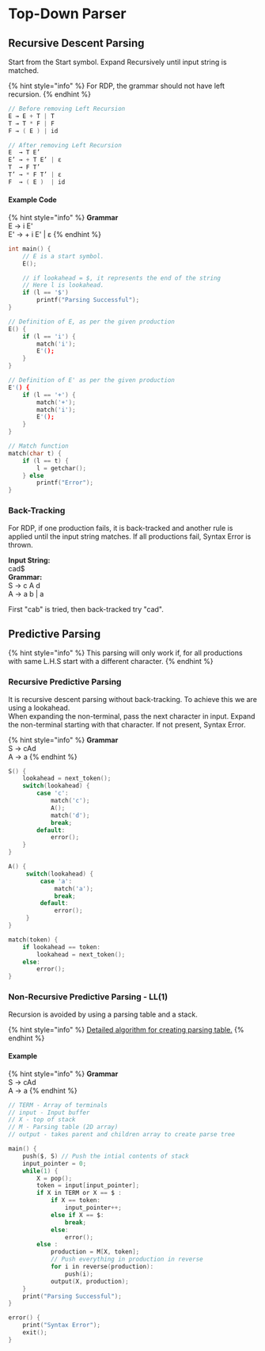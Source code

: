 # Top-Down Parser

## Recursive Descent Parsing

Start from the Start symbol. Expand Recursively until input string is matched.

{% hint style="info" %}
For RDP, the grammar should not have left recursion.
{% endhint %}

```objectivec
// Before removing Left Recursion
E → E + T | T
T → T * F | F
F → ( E ) | id

// After removing Left Recursion
E  → T E’
E’ → + T E’ | ε
T  → F T’
T’ → * F T’ | ε
F  → ( E )  | id
```

#### Example Code

{% hint style="info" %}
**Grammar**  
E → i E'  
E' → + i E' \| ε
{% endhint %}

```c
int main() { 
	// E is a start symbol. 
	E(); 

	// if lookahead = $, it represents the end of the string 
	// Here l is lookahead. 
	if (l == '$') 
		printf("Parsing Successful"); 
} 

// Definition of E, as per the given production 
E() { 
	if (l == 'i') { 
		match('i'); 
		E'(); 
	} 
} 

// Definition of E' as per the given production 
E'() { 
	if (l == '+') { 
		match('+'); 
		match('i'); 
		E'(); 
	}
} 

// Match function 
match(char t) { 
	if (l == t) { 
		l = getchar(); 
	} else
		printf("Error"); 
} 
```

### Back-Tracking

For RDP, if one production fails, it is back-tracked and another rule is applied until the input string matches. If all productions fail, Syntax Error is thrown.

**Input String:**  
cad$  
**Grammar:**  
S → c A d  
A → a b \| a

First "cab" is tried, then back-tracked try "cad".

## Predictive Parsing

{% hint style="info" %}
This parsing will only work if, for all productions with same L.H.S start with a different character.
{% endhint %}

### Recursive Predictive Parsing

It is recursive descent parsing without back-tracking. To achieve this we are using a lookahead.  
When expanding the non-terminal, pass the next character in input. Expand the non-terminal starting with that character. If not present, Syntax Error.

{% hint style="info" %}
**Grammar**  
S → cAd   
A → a
{% endhint %}

```c
S() {
    lookahead = next_token();
    switch(lookahead) {
        case 'c':
            match('c');
            A();
            match('d');
            break;
        default:
            error();
    }
}

A() {
     switch(lookahead) {
         case 'a':
             match('a');
             break;
         default:
             error();
     }
}

match(token) {
    if lookahead == token:
        lookahead = next_token();
    else:
        error(); 
}
```

### Non-Recursive Predictive Parsing - LL\(1\)

Recursion is avoided by using a parsing table and a stack. 

{% hint style="info" %}
[Detailed algorithm for creating parsing table.](https://www.csd.uwo.ca/~mmorenom/CS447/Lectures/Syntax.html/node13.html)
{% endhint %}

#### Example

{% hint style="info" %}
**Grammar**  
S → cAd   
A → a
{% endhint %}

```c
// TERM - Array of terminals
// input - Input buffer
// X - top of stack
// M - Parsing table (2D array)
// output - takes parent and children array to create parse tree

main() {
    push($, S) // Push the intial contents of stack
    input_pointer = 0;
    while(1) {
        X = pop();
        token = input[input_pointer];
        if X in TERM or X == $ :
            if X == token:
                input_pointer++;
            else if X == $:
                break;
            else:
                error();
        else :
            production = M[X, token];
            // Push everything in production in reverse
            for i in reverse(production):
                push(i);
            output(X, production);
    }
    print("Parsing Successful");
}

error() {
    print("Syntax Error");
    exit();
}
```

